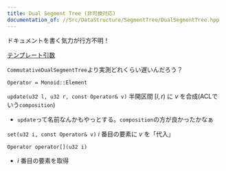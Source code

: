 ```yaml
---
title: Dual Segment Tree (非可換対応)
documentation_of: //Src/DataStructure/SegmentTree/DualSegmentTree.hpp
---
```


ドキュメントを書く気力が行方不明！

[テンプレート引数](https://zawa-tin.github.io/cp-documentation/Docs/Appendix/Monoid.html)

`CommutativeDualSegmentTree`より実測どれくらい遅いんだろう？

`Operator = Monoid::Element`

`update(u32 l, u32 r, const Operator& v)` 半開区間 $[l, r)$ に $v$ を合成(ACLでいう`composition`)
- `update`って名前なんかもやっとする。`composition`の方が良かったかなぁ

`set(u32 i, const Operator& v)` $i$ 番目の要素に $v$ を「代入」

`Operator operator[](u32 i)`
- $i$ 番目の要素を取得
